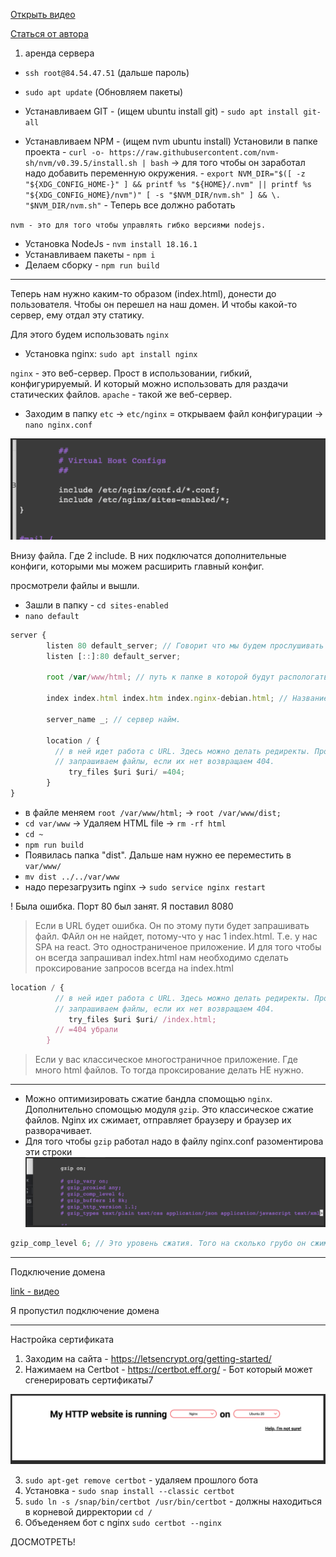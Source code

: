 
[Открыть видео](https://www.youtube.com/watch?v=8OHe6chCWTE&t=315s)

[Статься от автора](https://selectel.ru/blog/tutorials/deploy-with-nginx/?utm_source=youtube.com&utm_medium=referral&utm_campaign=help_deploy-with-nginx_210823_ulbi-tv_paid)


1) аренда сервера

- `ssh root@84.54.47.51` (дальше пароль)
- `sudo apt update` (Обновляем пакеты)

- Устанавливаем GIT - (ищем ubuntu install git) - `sudo apt install git-all`
- Устанавливаем NPM - (ищем nvm ubuntu install) Установили в папке
  проекта - `curl -o- https://raw.githubusercontent.com/nvm-sh/nvm/v0.39.5/install.sh | bash`
  -> для того чтобы он заработал надо добавить переменную
  окружения. - `export NVM_DIR="$([ -z "${XDG_CONFIG_HOME-}" ] && printf %s "${HOME}/.nvm" || printf %s "${XDG_CONFIG_HOME}/nvm")"
  [ -s "$NVM_DIR/nvm.sh" ] && \. "$NVM_DIR/nvm.sh"` - Теперь все должно работать

`nvm - это для того чтобы управлять гибко версиями nodejs.`

- Установка NodeJs - `nvm install 18.16.1`
- Устанавливаем пакеты - `npm i`
- Делаем сборку - `npm run build`

---

Теперь нам нужно каким-то образом (index.html), донести до пользователя. Чтобы он перешел на наш домен. И чтобы какой-то
сервер, ему отдал эту статику.

Для этого будем использовать `nginx`

- Установка nginx:  `sudo apt install nginx`

`nginx` - это веб-сервер. Прост в использовании, гибкий, конфигурируемый. И который можно использовать для раздачи
статических файлов. `apache` - такой же веб-сервер. 

- Заходим в папку `etc` -> `etc/nginx` = открываем файл конфигурации -> `nano nginx.conf`

![](img-readme/3.png)

Внизу файла. Где 2 include. В них подключатся дополнительные конфиги, которыми мы можем расширить главный конфиг.

просмотрели файлы и вышли.

- Зашли в папку - `cd sites-enabled`
- `nano default`

```js
server {
        listen 80 default_server; // Говорит что мы будем прослушивать 80 порт. Этот порт является по умолчанию для HHTP.
        listen [::]:80 default_server;

        root /var/www/html; // путь к папке в которой будут распологаться статические файлы.  

        index index.html index.htm index.nginx-debian.html; // Название энтрипоинтов. 

        server_name _; // сервер найм.

        location / { 
          // в ней идет работа с URL. Здесь можно делать редиректы. Проксирование. Перенаправлять запросы. Обрабатывать qery параметры.
          // запрашиваем файлы, если их нет возвращаем 404.
             try_files $uri $uri/ =404;  
        }
}
```
- в файле меняем `root /var/www/html;` -> `root /var/www/dist;`
- `cd var/www` -> Удаляем HTML file -> `rm -rf html`
- `cd ~`
- `npm run build` 
- Появилась папка "dist". Дальше нам нужно ее переместить в `var/www/`
- `mv dist ../../var/www`
- надо перезагрузить nginx -> `sudo service nginx restart`

! Была ошибка. Порт 80 был занят. Я поставил 8080


> Если в URL будет ошибка. Он по этому пути будет запрашивать файл. ФАйл он не найдет, потому-что у нас 1 index.html. Т.е. у нас SPA на react.
>  Это одностраниченое приложение. И для того чтобы он всегда запрашивал index.html нам необходимо сделать проксирование запросов всегда на index.html
```js
location / { 
          // в ней идет работа с URL. Здесь можно делать редиректы. Проксирование. Перенаправлять запросы. Обрабатывать qery параметры.
          // запрашиваем файлы, если их нет возвращаем 404.
             try_files $uri $uri/ /index.html;  
          // =404 убрали
        }
```
> Если у вас классическое многостраничное приложение. Где много html файлов. То тогда проксирование делать НЕ нужно.



***

- Можно оптимизировать сжатие бандла спомощью `nginx`. Дополнительно спомощью модуля `gzip`. Это классическое сжатие файлов. Nginx их сжимает, отправляет браузеру и браузер их разворачивает.
- Для того чтобы `gzip` работал надо в файлу nginx.conf разоментирова эти строки
![](img-readme/1.png)
```js
gzip_comp_level 6; // Это уровень сжатия. Того на сколько грубо он сжимает ваши файлы. Всего уровней 9 (кажется)


```

***

Подключение домена
 
[link - видео](https://www.youtube.com/watch?v=8OHe6chCWTE&t=315s)

Я пропустил подключение домена


***
Настройка сертификата

1) Заходим на сайта - https://letsencrypt.org/getting-started/ 
2) Нажимаем на Certbot - https://certbot.eff.org/ - Бот который может сгенерировать сертификаты7

![](img-readme/2.png)

3) `sudo apt-get remove certbot` - удаляем прошлого бота
4) Установка - `sudo snap install --classic certbot`
5) `sudo ln -s /snap/bin/certbot /usr/bin/certbot` - должны находиться в корневой дирректории `cd /`
6) Объеденяем бот с nginx `sudo certbot --nginx`


ДОСМОТРЕТЬ! 

